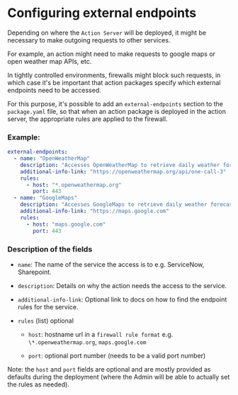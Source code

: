 # Configuring external endpoints

Depending on where the `Action Server` will be deployed, it might be necessary to make outgoing requests to other services.

For example, an action might need to make requests to google maps or open weather map APIs, etc.

In tightly controlled environments, firewalls might block such requests, in which case it's be important that
action packages specify which external endpoints need to be accessed.

For this purpose, it's possible to add an `external-endpoints` section to the `package.yaml` file, so that when
an action package is deployed in the action server, the appropriate rules are applied to the firewall.

### Example:

```yaml
external-endpoints:
  - name: "OpenWeatherMap"
    description: "Accesses OpenWeatherMap to retrieve daily weather forecast."
    additional-info-link: "https://openweathermap.org/api/one-call-3"
    rules:
      - host: "*.openweathermap.org"
        port: 443
  - name: "GoogleMaps"
    description: "Accesses GoogleMaps to retrieve daily weather forecast."
    additional-info-link: "https://maps.google.com"
    rules:
      - host: "maps.google.com"
        port: 443
```

### Description of the fields

- `name`: The name of the service the access is to e.g. ServiceNow, Sharepoint.

- `description`: Details on why the action needs the access to the service.

- `additional-info-link`: Optional link to docs on how to find the endpoint rules for the service.

- `rules` (list) optional

  - `host`: hostname url in a `firewall rule format` e.g. `\*.openweathermap.org`, `maps.google.com`

  - `port`: optional port number (needs to be a valid port number)

Note: the `host` and `port` fields are optional and are mostly provided as defaults during the
deployment (where the Admin will be able to actually set the rules as needed).
